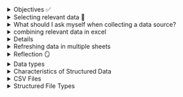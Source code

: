 <details><summary> Objectives ✅ </summary>

During this module, I learned how to describe the various sources of data that are used in data analytics. I became able to describe various types of structured and unstructured data files. Finally, I was able to configure data according to the requirements of an analysis.
</details>

<details><summary> Selecting relevant data 🔎 </summary>

Selecting relevant data is vital in ensuring the validity and reliability of data analysis. It may be necessary to establish new procedures to collect the data required or could also involve combining data from multiple sources into a format that can be analysed. 
</details>

<details><summary> What should I ask myself when collecting a data source? </summary>

1. what data points are necessary to inform my analysis?

2. do i already have access to this data or must i find a dataset from another source?

3. Where are reliable and verifiable sources of this data?

4. How relevant is the data collected and updated

5. How is the data licensed for use, and is there a cost

6. Is the data in a format that i can use, or convert to use with the tools i have available?
</details>

<details><summary> combining relevant data in excel </summary>

Data analytics involves pulling information from multiple sources, which can be challenging to keep synchronised. In the Lab practical, I used Excel's workbook links feature to connect one worksheet to others, which ensures that data stays up to date. 


External references are espcially useful when large models cannot be stored in a single workbook. This feature allows me to:

- Consolidate data from multiple workbooks (years, departments, products) for summaries, reports or graphs.

- create subsets of data by linking only relevant information instead of entire workbooks.

- split complex data into smaller, more manageable workbooks while still being able to generate summaries or combined reports.

</details>

<details><summaries> LAB: Part 1: Link Multiple Worksheets </summaries>


I started off with two seperate worksheet datasets containing data about the bike sales from two seperate years, 2021 and 2022. 


I then opened up a new worksheet that was blank, and renamed it 'BikeSales_Consolidated'. 


Within workbook 'BikeSales_Consolidated' I pressed the '=' in cell A1, selected the tab of the worksheet that I wanted to import, which was Bike_Sales_2021, went back onto BikeSales_Consolidated, the function then contained the url of the worksheet i was importing and i clicked enter. 


I then repeated the process for workbook Bike_sales_2022. 
</details>

<details><summary> Refreshing data in multiple sheets </summary>
**linked averages updated automatically when the source data changed**

i refreshed workbook links to sync data 
</details>

<details><summary> Reflection 🪞 </summary>
workbooks are useful when managing data across multioke files, this comes in handy for tasks such as consolidating departmental budgets, combining regional sales, tracking projects, or splitting large datasets as they keep everything synchronised.

</details>

<details><summary> Data types </summary>

- static - data that is recieved and stored prior to performing analyses on the data. 

- streaming - data is processed and analysed as it is recieved and subsequent results are used or stored.

- string - data that is treated as text and composed of letters. numbers are not to be used.

- integer - whole numbers or numbers that do not unclude decimals - may or may not use negative numbers depending on computer language

- floating point - numbers with decimal places - frequantly used

- date and time - important in recording when an observation in a dataset was made

- boolean - data that is treated as either true or false. typically writted as TRUE or FALSE to indicate a Boolean result instead of a string

</details>

<details><summary> Characteristics of Structured Data </summary>

- Structured data refers to the data that is entered and maintained in defined fields within a file or record.

- structured data is easily entered, classified, classified, queried and analysed by a computer - for example, when we submit our name address and billing info into a website, we are creating structured data.

- it is well defined and organised in structure

- can be stored in tables, usually within vertical columns and horizontal rows

- the content and format of the data is documented

- it is organised into files, records and fields

- it can be searched, sorted and queried

- input controls can reduce the possibility of invalid data
</details>

<details><summary> CSV Files </summary>

different applications save data in different formats, so universal formats are used to ensure compatibility.

- CSV: Plain text, uses commas (or other seperators) for columns and new lines for rows, this is common for spreadsheers, databases, analytics and visualisation. Remember, a special character in CSV is any that is not a number or letter and can be used to seperate columns in a data table.

- JSON: lightweight, human-readable, widely used for data exchange.

- XML: Markup language similar to HTML, supports structured data.

Converting data into these common formats makes it easier to combine and share across different tools and systems. 

</details>

<details><summary> Structured File Types </summary>

There are many, hold on in your seat.,

- relational database - collection of tables with columns and rows which are connected by pre-defined relationships.

- Logs - machine generated historical record of everything that happens within a system (think transactions, errors, even log ticker.)

- spreadsheets - flat file database, it stores and records in a single file with no hierarchical structure

- sensor readings - sensor output usually collected in a standardised format, which may very by manufacturer. Individual readings may be seperated only by a delimiter or may be time dependent (one output per second seperated by timestamps.)

- transactional records - records of transactions can be stored in many different formats depending on transaction tyoe and source.

</details>
